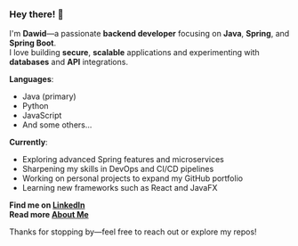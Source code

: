 ### Hey there! 👋

I'm **Dawid**—a passionate **backend developer** focusing on **Java**, **Spring**, and **Spring Boot**.  
I love building **secure**, **scalable** applications and experimenting with **databases** and **API** integrations.

**Languages**:  
- Java (primary)  
- Python
- JavaScript
- And some others...

**Currently**:  
- Exploring advanced Spring features and microservices  
- Sharpening my skills in DevOps and CI/CD pipelines  
- Working on personal projects to expand my GitHub portfolio  
- Learning new frameworks such as React and JavaFX

**Find me on [LinkedIn](https://www.linkedin.com/in/dawid-socha-66193a34b/)**  
**Read more [About Me](https://day-fit.github.io/)**

Thanks for stopping by—feel free to reach out or explore my repos!
